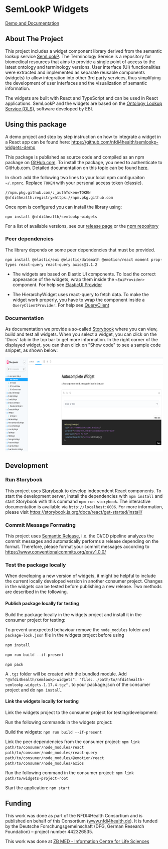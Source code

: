 # SemLookP Widgets
[Demo and Documentation](https://nfdi4health.github.io/semlookp-widgets/)

## About The Project

This project includes a widget component library derived from the semantic lookup service 
[SemLookP](https://semanticlookup.zbmed.de/ols/index). The Terminology Service is a repository for biomedical resources 
that aims to provide a single point of access to the latest ontology and terminology versions. User interface (UI) 
functionalities were extracted and implemented as separate reusable components (widgets) to allow integration into other 3rd party services, 
thus simplifying the development of user interfaces and the visualization of semantic information. 

The widgets are built with React and TypeScript and can be used in React applications. SemLookP and the widgets are 
based on the [Ontology Lookup Service (OLS)](https://www.ebi.ac.uk/ols/index), software developed by EBI.
  

## Using this package

A demo project and step by step instruction on how to integrate a widget in a React app can be found here: https://github.com/nfdi4health/semlookp-widgets-demo

This package is published as source code and compiled as an npm package on [GitHub.com](https://github.com/nfdi4health/semlookp-widgets/). To install the package, you need to authenticate to GitHub.com. Detailed documentation on this topic can be found [here](https://docs.github.com/en/packages/working-with-a-github-packages-registry/working-with-the-npm-registry#authenticating-with-a-personal-access-token).

In short: add the following two lines to your local npm configuraiton `~/.npmrc`. Replace `TOKEN` with your personal access token (classic).
```
//npm.pkg.github.com/:_authToken=TOKEN
@nfdi4health:registry=https://npm.pkg.github.com
```

Once npm is configured you can install the library using:
```
npm install @nfdi4health/semlookp-widgets
```

For a list of available versions, see our [release page](https://github.com/nfdi4health/semlookp-widgets/releases) or the [npm repository](https://github.com/nfdi4health/semlookp-widgets/pkgs/npm/semlookp-widgets)

### Peer dependencies
The library depends on some peer dependencies that must be provided.

```
npm install @elastic/eui @elastic/datemath @emotion/react moment prop-types react-query react-query axios@1.1.2
```

- The widgets are based on Elastic UI components. To load the correct appearance of the widgets, wrap them inside the
  `<EuiProvider>` component. For help see [ElasticUI Provider](https://elastic.github.io/eui/#/utilities/provider)

- The HierarchyWidget uses react-query to fetch data. To make the widget work properly, you have to wrap the component inside a `QueryClientProvider`.
For help see [QueryClient](https://tanstack.com/query/v4/docs/reference/QueryClient?from=reactQueryV3&original=https://react-query-v3.tanstack.com/reference/QueryClient)

### Documentation

As documentation we provide a so-called [Storybook](https://nfdi4health.github.io/semlookp-widgets/)  where you can view, build and test all widgets. When you select a widget, you can click on the 'Docs' tab in the top bar to get more information. In the right corner of the displayed widget, you can then click on "Show code" to see a sample code snippet, as shown below:  

<img alt="autocomplete-sample-code" src="img/example_widget.png"  width="600" height="300">




## Development

### Run Storybook

This project uses [Storybook](https://storybook.js.org/) to develop independent React components. To start the development server, install the dependencies with `npm install` and start Storybook with this command `npm run storybook`. The interactive documentation is available via `http://localhost:6006`. For more information, please visit https://storybook.js.org/docs/react/get-started/install/

### Commit Message Formating 

This project uses [Semantic Release](https://semantic-release.gitbook.io/semantic-release/), i.e. the CI/CD pipeline analyzes the commit messages and automatically performs a release depending on the format. Therefore, please format your commit messages according to https://www.conventionalcommits.org/en/v1.0.0/

### Test the package locally

When developing a new version of widgets, it might be helpful to include the current locally developed version in another consumer project. Changes in the widgets can be tested before publishing a new release. Two methods are described in the following.

#### Publish package locally for testing
Build the package locally in the widgets project and install it in the consumer project for testing:

To prevent unexpected behaviour remove the `node_modules` folder and `package-lock.json` file in the widgets project before using 

```npm install```

```npm run build --if-present```

```npm pack```

A `.tgz` folder will be created with the bundled module. Add `"@nfdi4health/semlookp-widgets": "file:../path/to/nfdi4health-semlookp-widgets-1.17.4.tgz",` to your package.json of the consumer project and do `npm install`. 

#### Link the widgets locally for testing
Link the widgets project to the consumer project for testing/development:

Run the following commands in the widgets project:

Build the widgets: ```npm run build --if-present```

Link the peer dependencies from the consumer project: ```npm link path/to/consumer/node_modules/react path/to/consumer/node_modules/react-query path/to/consumer/node_modules/@emotion/react path/to/consumer/node_modules/axios```

Run the following command in the consumer project: ```npm link path/to/widgets-project-root```

Start the application: ```npm start```

## Funding

This work was done as part of the NFDI4Health Consortium and is published on behalf of this Consortium (www.nfdi4health.de). 
It is funded by the Deutsche Forschungsgemeinschaft (DFG, German Research Foundation) – project number 442326535.

This work was done at [ZB MED - Information Centre for Life Sciences](https://www.zbmed.de/en/)
